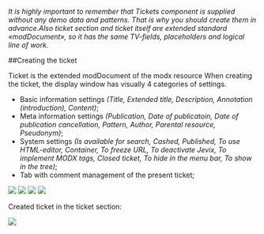 *It is highly important to remember that Tickets component is supplied without any demo data and patterns. That is why you should create them in advance.Also ticket section and ticket itself are extended standard «modDocument», so it has the same TV-fields, placeholders and logical line of work.*

##Creating the ticket

Ticket is the extended modDocument of the modx resource
When creating the ticket, the display window has visually 4 categories of settings. 

* Basic information settings *(Title, Extended title, Description, Annotation (introduction), Content)*;
* Meta information settings *(Publication, Date of publicatoin, Date of publication cancellation, Pattern, Author, Parental resource, Pseudonym)*;
* System settings *(Is available for search, Cashed, Published, To use HTML-editor, Container, To freeze URL, To deactivate Jevix, To implement MODX tags, Closed ticket, To hide in the menu bar, To show in the tree)*;
* Tab with comment management of the present ticket;

[![](https://file.modx.pro/files/8/a/7/8a714c7cea8b3dab332a300d4d9af3b5s.jpg)](https://file.modx.pro/files/8/a/7/8a714c7cea8b3dab332a300d4d9af3b5.png)
[![](https://file.modx.pro/files/8/d/2/8d2b567a4059bdbd1e2a32a571acc566s.jpg)](https://file.modx.pro/files/8/d/2/8d2b567a4059bdbd1e2a32a571acc566.png)
[![](https://file.modx.pro/files/b/1/c/b1c5adbb248cef4c72df63b096f16320s.jpg)](https://file.modx.pro/files/b/1/c/b1c5adbb248cef4c72df63b096f16320.png)
[![](https://file.modx.pro/files/3/b/d/3bdec280272bfd046c5a4b364d3ba49cs.jpg)](https://file.modx.pro/files/3/b/d/3bdec280272bfd046c5a4b364d3ba49c.png)

Created ticket in the ticket section: 

[![](https://file.modx.pro/files/8/2/c/82c2458a0990c147909ddfd421b7ed3as.jpg)](https://file.modx.pro/files/8/2/c/82c2458a0990c147909ddfd421b7ed3a.png)
